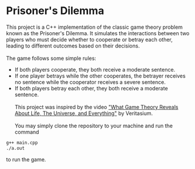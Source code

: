 # Prisoner's Dilemma
This project is a C++ implementation of the classic game theory problem known as the Prisoner's Dilemma. It simulates the interactions between two players who must decide whether to cooperate or betray each other, leading to different outcomes based on their decisions.
<br><br>
The game follows some simple rules:<br>
- If both players cooperate, they both receive a moderate sentence.<br>
- If one player betrays while the other cooperates, the betrayer receives no sentence while the cooperator receives a severe sentence.<br>
- If both players betray each other, they both receive a moderate sentence.
<br><br>
This project was inspired by the video ["What Game Theory Reveals About Life, The Universe, and Everything"](https://www.youtube.com/watch?v=mScpHTIi-kM&t=1040s&pp=ygUKdmVyaXRhc2l1bQ%3D%3D) by Veritasium. 
<br><br>
You may simply clone the repository to your machine and run the command
```bash
g++ main.cpp
./a.out
```
to run the game.
